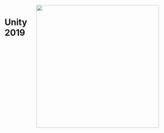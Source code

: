 <img align="right" width="400" height="400" src="https://images.techhive.com/images/article/2015/03/unity-logo-100571261-large.jpg">

# Unity 2019

#
